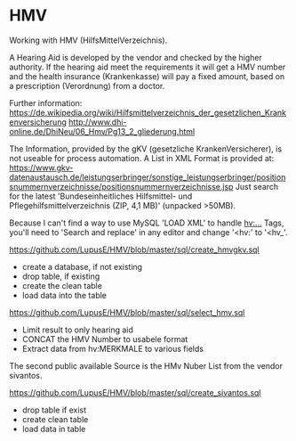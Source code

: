 # HMV
Working with HMV (HilfsMittelVerzeichnis).


A Hearing Aid is developed by the vendor and checked by the higher authority. If the hearing aid meet the requirements it will get a HMV number and the health insurance (Krankenkasse) will pay a fixed amount, based on a prescription (Verordnung) from a doctor.

Further information:
https://de.wikipedia.org/wiki/Hilfsmittelverzeichnis_der_gesetzlichen_Krankenversicherung
http://www.dhi-online.de/DhiNeu/06_Hmv/Pg13_2_gliederung.html

The Information, provided by the gKV (gesetzliche KrankenVersicherer), is not useable for process automation.
A List in XML Format is provided at:
https://www.gkv-datenaustausch.de/leistungserbringer/sonstige_leistungserbringer/positionsnummernverzeichnisse/positionsnummernverzeichnisse.jsp
Just search for the latest 'Bundeseinheitliches Hilfsmittel- und Pflegehilfsmittelverzeichnis (ZIP, 4,1 MB)' (unpacked >50MB).

Because I can't find a way to use MySQL 'LOAD XML' to handle <hv:...> Tags, you'll need to 'Search and replace' in any editor and change '<hv:' to '<hv_'.

https://github.com/LupusE/HMV/blob/master/sql/create_hmvgkv.sql
- create a database, if not existing
- drop table, if existing
- create the clean table
- load data into the table

https://github.com/LupusE/HMV/blob/master/sql/select_hmv.sql
- Limit result to only hearing aid
- CONCAT the HMV Number to usabele format
- Extract data from hv:MERKMALE to various fields


The second public available Source is the HMv Nuber List from the vendor sivantos.

https://github.com/LupusE/HMV/blob/master/sql/create_sivantos.sql
- drop table if exist
- create clean table
- load data in table
